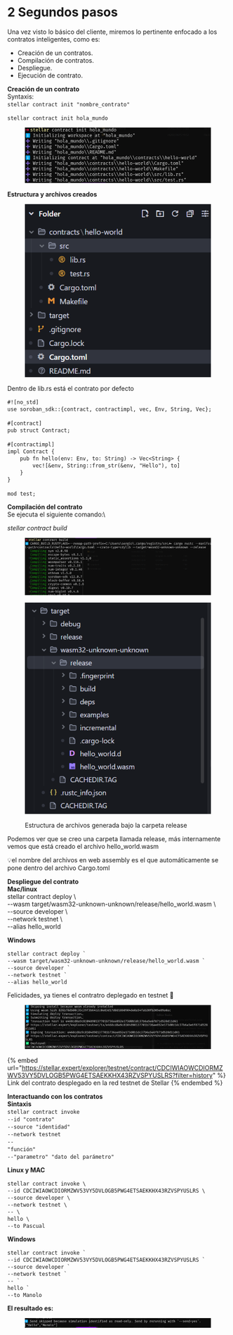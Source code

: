 # 2️ Segundos pasos



Una vez visto lo básico del cliente, miremos lo pertinente enfocado a los contratos inteligentes, como es:

* Creación de un contratos.
* Compilación de contratos.
* Despliegue.
* Ejecución de contrato.

**Creación de un contrato**\
Syntaxis:\
`stellar contract init "nombre_contrato"`

`stellar contract init hola_mundo`

<figure><img src="../../.gitbook/assets/image (24).png" alt=""><figcaption></figcaption></figure>

**Estructura y archivos creados**

<figure><img src="../../.gitbook/assets/image (25).png" alt=""><figcaption></figcaption></figure>

Dentro de lib.rs está el contrato por defecto

```
#![no_std]
use soroban_sdk::{contract, contractimpl, vec, Env, String, Vec};

#[contract]
pub struct Contract;

#[contractimpl]
impl Contract {
    pub fn hello(env: Env, to: String) -> Vec<String> {
        vec![&env, String::from_str(&env, "Hello"), to]
    }
}

mod test;
```

**Compilación del contrato**\
Se ejecuta el siguiente comando:\


_stellar contract build_

<figure><img src="../../.gitbook/assets/image (26).png" alt=""><figcaption></figcaption></figure>

<figure><img src="../../.gitbook/assets/image (27).png" alt=""><figcaption><p>Estructura de archivos generada bajo la carpeta release</p></figcaption></figure>

Podemos ver que se creo una carpeta llamada release, más internamente vemos que está creado el archivo hello\_world.wasm

💡el nombre del archivos en web assembly es el que automáticamente se pone dentro del archivo Cargo.toml

**Despliegue del contrato**\
**Mac/linux**\
stellar contract deploy \\\
\--wasm target/wasm32-unknown-unknown/release/hello\_world.wasm \\\
\--source developer \\\
\--network testnet \\\
\--alias hello\_world

**Windows**

```
stellar contract deploy `
--wasm target/wasm32-unknown-unknown/release/hello_world.wasm `
--source developer `
--network testnet `
--alias hello_world
```



Felicidades, ya tienes el contratro deplegado en testnet 🥳

<figure><img src="../../.gitbook/assets/image (28).png" alt=""><figcaption></figcaption></figure>

{% embed url="https://stellar.expert/explorer/testnet/contract/CDCIWIAOWCDIORMZWV53VY5DVLOGB5PWG4ETSAEKKHX43RZVSPYUSLRS?filter=history" %}
Link del contrato desplegado en la red testnet de Stellar
{% endembed %}

**Interactuando con los contratos**\
**Sintaxis**\
`stellar contract invoke`\
`--id "contrato"`\
`--source "identidad"`\
`--network testnet`\
`--`\
`"función"`\
`--"parametro" "dato del parámetro"`

**Linux y MAC**

```
stellar contract invoke \
--id CDCIWIAOWCDIORMZWV53VY5DVLOGB5PWG4ETSAEKKHX43RZVSPYUSLRS \
--source developer \
--network testnet \
-- \
hello \
--to Pascual
```

**Windows**

```
stellar contract invoke `
--id CDCIWIAOWCDIORMZWV53VY5DVLOGB5PWG4ETSAEKKHX43RZVSPYUSLRS `
--source developer `
--network testnet `
-- `
hello `
--to Manolo
```



**El resultado es:**

<figure><img src="../../.gitbook/assets/image (29).png" alt=""><figcaption></figcaption></figure>
